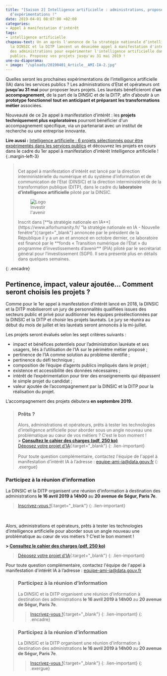 ```yaml
---
title: "[Saison 2] Intelligence artificielle : administrations, proposez vos projets
  d’expérimentations !"
date: 2019-04-01 08:07:00 +02:00
categories:
- Appel à manifestation d'intérêt
tags:
- intelligence artificielle
chapeau-text: Un an après l'annonce de la stratégie nationale d’intelligence artificielle,
  la DINSIC et la DITP lancent un deuxième appel à manifestation d'intérêt auprès
  des administrations pour expérimenter l'intelligence artificielle dans les services
  publics. Proposez vos projets jusqu'au 31 mai 2019 !
une-ou-diaporama:
- image: "/uploads/20190401_Article__AMI-IA-2.jpg"
---
```


Quelles seront les prochaines expérimentations de l’intelligence artificielle (IA) dans les services publics ? Les administrations d’Etat et opérateurs ont **jusqu’au 31 mai** pour proposer leurs projets. Les lauréats bénéficieront d’**un accompagnement**, de la part de la DINSIC et de la DITP, afin d’aboutir à un **prototype fonctionnel** **tout en anticipant et préparant** **les transformations métier** associées.

Nouveauté de ce 2e appel à manifestation d’intérêt : les **projets techniquement plus exploratoires** pourront bénéficier d'un accompagnement spécifique, via un partenariat avec un institut de recherche ou une entreprise innovante.

**Lire aussi :** [Intelligence artificielle : 6 projets sélectionnés pour être expérimentés dans les services publics](https://numerique.gouv.fr/actualites/intelligence-artificielle-6-projets-selectionnes-pour-etre-experimentes-dans-les-services-publics/) et découvrez les projets en cours dans le cadre du 1er appel à manifestation d’intérêt Intelligence artificielle !
{:.margin-left-3}

> <br>Cet appel à manifestation d’intérêt est lancé par la direction interministérielle du numérique et du système d’information et de communication de l’Etat (DINSIC) et la direction interministérielle de la transformation publique (DITP), dans le cadre du **laboratoire d’intelligence artificielle** piloté par la DINSIC.
> <br>
> <figure class='image-right' style='width: 20%;' margin-bottom='10' margin-top='3'><img src="/uploads/logo_investirlavenir_rvb.png" alt="Logo Investir l'avenir"/></figure>Inscrit dans [**la stratégie nationale en IA**](https://www.aiforhumanity.fr/ "la stratégie nationale en IA - Nouvelle fenêtre"){:target="_blank"} annoncée par le président de la République il y a un an et annoncé en octobre dernier, ce laboratoire est financé par le **fonds « Transition numérique de l’État » du programme d’investissements d’avenir** (PIA) piloté par le secrétariat général pour l’investissement (SGPI). Il sera présenté plus en détails dans quelques semaines.
{: .encadre}

## Pertinence, impact, valeur ajoutée… Comment seront choisis les projets ?

Comme pour le 1er appel à manifestation d’intérêt lancé en 2018, la DINSIC et la DITP mobiliseront un jury de personnalités qualifiées issues des secteurs public et privé pour auditionner les équipes présélectionnées par la DINSIC et la DITP et choisir les projets lauréats. Le jury se réunira au début du mois de juillet et les lauréats seront annoncés à la mi-juillet.

Les projets seront évalués selon les sept critères suivants :
* impact et bénéfices potentiels pour l’administration lauréate et ses usagers, liés à l’utilisation de l’IA sur le périmètre métier proposé ;
* pertinence de l’IA comme solution au problème identifié ;
* pertinence du défi technique ;
* composition de l’équipe d’agents publics impliqués dans le projet ;
* existence et accessibilité des données nécessaires ;
* intérêt de l’expérimentation pour tirer des enseignements qui dépassent le simple projet du candidat ;
* valeur ajoutée de l’accompagnement par la DINSIC et la DITP pour la réalisation du projet.

L’accompagnement des projets débutera **en septembre 2019.**


> ### Prêts ? 
> Alors, administrations et opérateurs, prêts à tester les technologies d’intelligence artificielle pour aborder sous un angle nouveau une problématique au cœur de vos métiers ? C’est le bon moment !
> <br>
> **> [Consultez le cahier des charges (pdf, 250 ko)](/uploads/cahier_des_charges_ami_ia_2.pdf)**
> <br>
> [Déposez votre projet d'IA](http://www.demarches-simplifiees.fr/commencer/ami-intelligence-artificielle "Déposez votre projet d'IA - Nouvelle fenêtre"){:target="_blank"}
> {: .lien-important}
> <br>
> <br>
> Pour toute question complémentaire, contactez l'équipe de l'appel à manifestation d'intérêt IA à l’adresse : [equipe-ami-ia@data.gouv.fr](mailto:equipe-ami-ia@data.gouv.fr)
{: .exergue}


### Participez à la réunion d’information
La DINSIC et la DITP organisent une réunion d'information à destination des administrations **le 16 avril 2019 à 14h00** au **20 avenue de Ségur, Paris 7e**.

> [Inscrivez-vous !](https://www.eventbrite.fr/e/billets-reunion-dinformation-ami-ia-experimenter-lia-dans-ladministration-59687455787 "Inscrivez-vous - Nouvelle fenêtre"){:target="_blank"}
{: .lien-important}



<br><br>Alors, administrations et opérateurs, prêts à tester les technologies d’intelligence artificielle pour aborder sous un angle nouveau une problématique au cœur de vos métiers ? C’est le bon moment !

**> [Consultez le cahier des charges (pdf, 250 ko)](/uploads/cahier_des_charges_ami_ia_2.pdf)**

> [Déposez votre projet d'IA](http://www.demarches-simplifiees.fr/commencer/ami-intelligence-artificielle "Déposez votre projet d'IA - Nouvelle fenêtre"){:target="_blank"}
{: .lien-important}

Pour toute question complémentaire, contactez l'équipe de l'appel à manifestation d'intérêt IA à l’adresse : [equipe-ami-ia@data.gouv.fr](mailto:equipe-ami-ia@data.gouv.fr)

> ### Participez à la réunion d’information
> La DINSIC et la DITP organisent une réunion d'information à destination des administrations **le 16 avril 2019 à 14h00** au **20 avenue de Ségur, Paris 7e**.
>
> > [Inscrivez-vous !](https://www.eventbrite.fr/e/billets-reunion-dinformation-ami-ia-experimenter-lia-dans-ladministration-59687455787 "Inscrivez-vous - Nouvelle fenêtre"){:target="_blank"}
> {: .lien-important}
{: .encadre}


> ### Participez à la réunion d’information
> La DINSIC et la DITP organisent une réunion d'information à destination des administrations **le 16 avril 2019 à 14h00** au **20 avenue de Ségur, Paris 7e**.
>
> > [Inscrivez-vous !](https://www.eventbrite.fr/e/billets-reunion-dinformation-ami-ia-experimenter-lia-dans-ladministration-59687455787 "Inscrivez-vous - Nouvelle fenêtre"){:target="_blank"}
> {: .lien-important}
{: .exergue}
